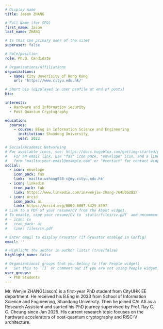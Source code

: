 ```yaml
---
# Display name
title: Jason ZHANG

# Full Name (for SEO)
first_name: Jason
last_name: ZHANG

# Is this the primary user of the site?
superuser: false

# Role/position
role: Ph.D. Candidate

# Organizations/Affiliations
organizations:
  - name: City Unverisity of Hong Kong
    url: 'https://www.cityu.edu.hk/'

# Short bio (displayed in user profile at end of posts)
bio: 

interests:
  - Hardware and Information Security
  - Post Quantum Cryptography

education:
  courses:
    - course: BEng in Information Science and Engineering
      institution: Shandong University
      year: 2023

# Social/Academic Networking
# For available icons, see: https://docs.hugoblox.com/getting-started/page-builder/#icons
#   For an email link, use "fas" icon pack, "envelope" icon, and a link in the
#   form "mailto:your-email@example.com" or "#contact" for contact widget.
social:
  - icon: envelope
    icon_pack: fas
    link: 'mailto:wzhang858-c@my.cityu.edu.hk'
  - icon: linkedin
    icon_pack: fab
    link: https://www.linkedin.com/in/wenjie-zhang-764b05282/    
  - icon: orcid
    icon_pack: ai
    link: https://orcid.org/0009-0007-8425-8197
# Link to a PDF of your resume/CV from the About widget.
# To enable, copy your resume/CV to `static/files/cv.pdf` and uncomment the lines below.
# - icon: cv
#   icon_pack: ai
#   link: files/cv.pdf

# Enter email to display Gravatar (if Gravatar enabled in Config)
email: ''

# Highlight the author in author lists? (true/false)
highlight_name: false

# Organizational groups that you belong to (for People widget)
#   Set this to `[]` or comment out if you are not using People widget.
user_groups:
  - PhD Students
---
```


Mr. Wenjie ZHANG(Jason) is a first-year PhD student from CityUHK EE department. He received his B.Eng in 2023 from School of Information Science and Engineering, Shandong University. Then he joined CALAS as a Research Assistant and started his PhD journey supervised by Prof. Ray C. C. Cheung since Jan 2025. His current research topic focuses on the hardware accelerators of post-quantum cryptography and RISC-V architecture.

